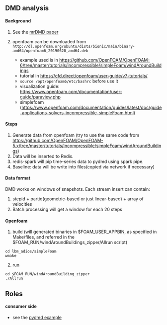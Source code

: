 ## DMD analysis

#### Background
1. See the [mrDMD paper](https://epubs.siam.org/doi/pdf/10.1137/15M1023543)
2. openfoam can be downloaded from ``http://dl.openfoam.org/ubuntu/dists/bionic/main/binary-amd64/openfoam6_20190620_amd64.deb``

    - example used is in https://github.com/OpenFOAM/OpenFOAM-6/tree/master/tutorials/incompressible/simpleFoam/windAroundBuildings
    - tutorial in https://cfd.direct/openfoam/user-guide/v7-tutorials/
    - ``source /opt/openfoam6/etc/bashrc`` before use it
    - visualization guide: https://www.openfoam.com/documentation/user-guide/paraview.php
    - simplefoam (https://www.openfoam.com/documentation/guides/latest/doc/guide-applications-solvers-incompressible-simpleFoam.html)

#### Steps
1. Generate data from openfoam (try to use the same code from https://github.com/OpenFOAM/OpenFOAM-5.x/tree/master/tutorials/incompressible/simpleFoam/windAroundBuildings)
2. Data will be inserted to Redis.
3. redis-spark will pip time-series data to pydmd using spark pipe.
4. Baseline: data will be write into files(copied via network if necessary)

#### Data format

DMD works on windows of snapshots. Each stream insert can contain:
1. stepid + partid(geometric-based or just linear-based) + array of velocities
2. Batch processing will get a window for each 20 steps

#### Openfoam
1. build  (will generated binaries in $FOAM_USER_APPBIN, as specified in Make/files, and referred in the $FOAM_RUN/windAroundBuildings_zipper/Allrun script)
```
cd lbm_adios/simpleFoam
wmake
```

2. run
```
cd $FOAM_RUN/windAroundBuilding_zipper
./Allrun
```

## Roles

#### consumer side
* see the [pydmd example](https://github.com/fengggli/zipper-runtime/blob/zipper-workflow/tests/test-pydmd/tutorial-5-fbdmd.ipynb)